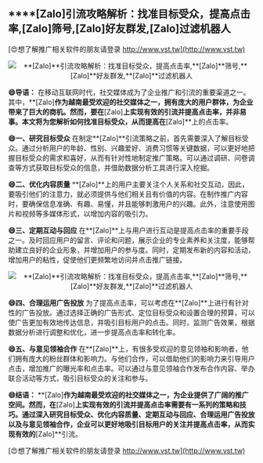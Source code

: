 ## ****[Zalo]**引流攻略解析：找准目标受众，提高点击率,**[Zalo]**筛号,**[Zalo]**好友群发,**[Zalo]**过滤机器人**

[😍想了解推广相关软件的朋友请登录 http://www.vst.tw](http://www.vst.tw)

 <center><img src="https://vst.tw/MP4/tuiguang/png/3.png" alt="**[Zalo]**引流攻略解析：找准目标受众，提高点击率,**[Zalo]**筛号,**[Zalo]**好友群发,**[Zalo]**过滤机器人"></center>

**😄导语：**
在移动互联网时代，社交媒体成为了企业推广和引流的重要渠道之一。其中，**[Zalo]**作为越南最受欢迎的社交媒体之一，拥有庞大的用户群体，为企业带来了巨大的商机。然而，要在**[Zalo]**上实现有效的引流并提高点击率，并非易事。本文将为您解析如何找准目标受众，从而提高在**[Zalo]**上的点击率。

**😄一、研究目标受众**
在制定**[Zalo]**引流策略之前，首先需要深入了解目标受众。通过分析用户的年龄、性别、兴趣爱好、消费习惯等关键数据，可以更好地把握目标受众的需求和喜好，从而有针对性地制定推广策略。可以通过调研、问卷调查等方式获取目标受众的信息，并借助数据分析工具进行深入挖掘。

**😄二、优化内容质量**
**[Zalo]**上的用户主要关注个人关系和社交互动，因此，要吸引他们的注意力，就必须提供与他们相关且有价值的内容。在制作推广内容时，要确保信息准确、有趣、易懂，并且能够刺激用户的兴趣。此外，注意使用图片和视频等多媒体形式，以增加内容的吸引力。

**😄三、定期互动与回应**
在**[Zalo]**上与用户进行互动是提高点击率的重要手段之一。及时回应用户的留言、评论和问题，展示企业的专业素养和关注度，能够帮助建立良好的企业形象，并增加用户的参与度。同时，定期发布新的内容和活动，增加用户的粘性，促使他们更频繁地访问并点击推广链接。

 <center><img src="https://vst.tw/MP4/tuiguang/png/5.png" alt="**[Zalo]**引流攻略解析：找准目标受众，提高点击率,**[Zalo]**筛号,**[Zalo]**好友群发,**[Zalo]**过滤机器人"></center>

**😄四、合理运用广告投放**
为了提高点击率，可以考虑在**[Zalo]**上进行有针对性的广告投放。通过选择正确的广告形式、定位目标受众和设置合理的预算，可以使广告更加有效地传达信息，并吸引目标用户的点击。同时，监测广告效果，根据数据分析进行调整和优化，进一步提高点击率和转化率。

**😄五、与意见领袖合作**
在**[Zalo]**上，有很多受欢迎的意见领袖和影响者，他们拥有庞大的粉丝群体和影响力。与他们合作，可以借助他们的影响力来引导用户点击，增加推广的曝光率和点击率。可以通过与意见领袖合作发布合作内容、举办联合活动等方式，吸引目标受众的关注和参与。

**😄结语：**
**[Zalo]**作为越南最受欢迎的社交媒体之一，为企业提供了广阔的推广空间。然而，在**[Zalo]**上实现有效的引流并提高点击率需要有一系列的策略和技巧。通过深入研究目标受众、优化内容质量、定期互动与回应、合理运用广告投放以及与意见领袖合作，企业可以更好地吸引目标用户的关注并提高点击率，从而实现有效的**[Zalo]**引流。

[😍想了解推广相关软件的朋友请登录 http://www.vst.tw](http://www.vst.tw)



